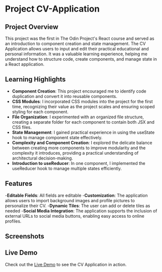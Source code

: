 # Project CV-Application

## Project Overview
This project was the first in The Odin Project's React course and served as an introduction to component creation and state management. The CV Application allows users to input and edit their practical educational and personal information. It was a valuable learning experience, helping me understand how to structure code, create components, and manage state in a React application.

## Learning Highlights
- **Component Creation**: This project encouraged me to identify code duplication and convert it into reusable components.
- **CSS Modules**: I incorporated CSS modules into the project for the first time, recognizing their value as the project scales and ensuring scoped styling for each component.
- **File Organization**: I experimented with an organized file structure, creating a separate folder for each component to contain both JSX and CSS files.
- **State Management**: I gained practical experience in using the useState hook to manage component state effectively.
- **Complexity and Component Creation**:  I explored the delicate balance between creating more components to improve modularity and the complexity it introduces, providing a practical understanding of architectural decision-making.
- **Introduction to useReducer**: In one component, I implemented the useReducer hook to manage multiple states efficiently.

## Features
-**Editable Fields**: All fields are editable
-**Customization**: The application allows users to import background images and profile pictures to personalize their CV.
-**Dynamic Tiles**: The user can add or delete tiles as needed
-**Social Media Integration**: The application supports the inclusion of external URLs to social media buttons, enabling easy access to online profiles.

## Screenshots


## Live Demo
Check out the [Live Demo](https://bejewelled-ganache-eead98.netlify.app) to see the CV Application in action.
